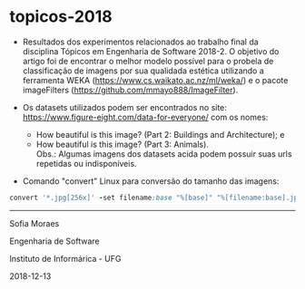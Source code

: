 # topicos-2018

- Resultados dos experimentos relacionados ao trabalho final da disciplina Tópicos em Engenharia de Software 2018-2.
O objetivo do artigo foi de encontrar o melhor modelo possível para o probela de classificação de imagens por sua qualidada estética utilizando a ferramenta WEKA (https://www.cs.waikato.ac.nz/ml/weka/) e o pacote imageFilters (https://github.com/mmayo888/ImageFilter).

- Os datasets utilizados podem ser encontrados no site: https://www.figure-eight.com/data-for-everyone/ com os nomes:
  - How beautiful is this image? (Part 2: Buildings and Architecture); e
  - How beautiful is this image? (Part 3: Animals).
  <br/>Obs.: Algumas imagens dos datasets acida podem possuir suas urls repetidas ou indisponíveis.

- Comando "convert" Linux para conversão do tamanho das imagens:
```ruby
convert '*.jpg[256x]' -set filename:base "%[base]" "%[filename:base].jpg"
```
-------------------------
Sofia Moraes

Engenharia de Software

Instituto de Informárica - UFG

2018-12-13
